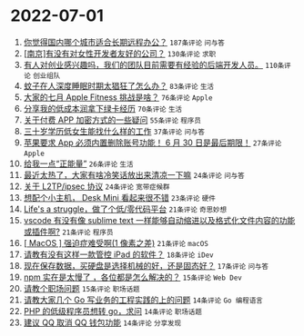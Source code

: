# 2022-07-01

1. [你觉得国内哪个城市适合长期远程办公？](https://www.v2ex.com/t/863366) `187条评论` `问与答`
1. [[南京]有没有对女性开发者友好的公司？](https://www.v2ex.com/t/863380) `130条评论` `求职`
1. [有人对创业感兴趣吗，我们的团队目前需要有经验的后端开发人员。](https://www.v2ex.com/t/863374) `110条评论` `创业组队`
1. [蚊子在人深度睡眠时期太猖狂了怎么办？](https://www.v2ex.com/t/863357) `83条评论` `生活`
1. [大家的七月 Apple Fitness 挑战是啥？](https://www.v2ex.com/t/863358) `76条评论` `Apple`
1. [分享我的低成本润拿下绿卡经历](https://www.v2ex.com/t/863413) `70条评论` `生活`
1. [关于付费 APP 加密方式的一些疑问](https://www.v2ex.com/t/863351) `55条评论` `程序员`
1. [三十岁学历低女生能找什么样的工作](https://www.v2ex.com/t/863465) `37条评论` `问与答`
1. [苹果要求 App 必须内置删除账号功能！ 6 月 30 日是最后期限！](https://www.v2ex.com/t/863389) `27条评论` `Apple`
1. [给我一点“正能量”](https://www.v2ex.com/t/863419) `26条评论` `生活`
1. [最近太热了，大家有啥冷笑话放出来清凉一下嘛](https://www.v2ex.com/t/863460) `24条评论` `问与答`
1. [关于 L2TP/ipsec 协议](https://www.v2ex.com/t/863447) `24条评论` `宽带症候群`
1. [想配个小主机， Desk Mini 看起来很不错](https://www.v2ex.com/t/863354) `23条评论` `硬件`
1. [Life's a struggle，做了个低/零代码平台](https://www.v2ex.com/t/863446) `21条评论` `奇思妙想`
1. [vscode 有没有像 sublime text 一样能够自动缩进以及格式化文件内容的功能或插件啊?](https://www.v2ex.com/t/863429) `21条评论` `程序员`
1. [[ MacOS ] 强迫症难受啊(1 像素之差)](https://www.v2ex.com/t/863410) `21条评论` `macOS`
1. [请教有没有这样一款管控 iPad 的软件？](https://www.v2ex.com/t/863362) `18条评论` `iDev`
1. [现在保存数据，买硬盘是选择机械的好，还是固态好？](https://www.v2ex.com/t/863395) `17条评论` `问与答`
1. [npm 实在是太慢了 ，各位都是怎么解决的？](https://www.v2ex.com/t/863478) `15条评论` `Web Dev`
1. [请教个职场问题](https://www.v2ex.com/t/863411) `15条评论` `职场话题`
1. [请教大家几个 Go 写业务的工程实践的上的问题](https://www.v2ex.com/t/863470) `14条评论` `Go 编程语言`
1. [PHP 的低级程序员想转 go，求问](https://www.v2ex.com/t/863453) `14条评论` `职场话题`
1. [建议 QQ 取消 QQ 钱包功能](https://www.v2ex.com/t/863352) `14条评论` `分享发现`
